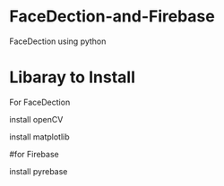 # FaceDection-and-Firebase
FaceDection using python

# Libaray to Install 

For FaceDection

install openCV 

install matplotlib


#for Firebase

install pyrebase
